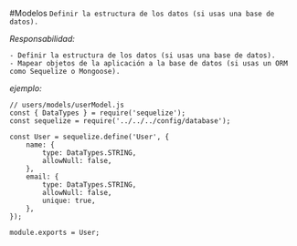 #Modelos
```Definir la estructura de los datos (si usas una base de datos).```

_Responsabilidad:_

    - Definir la estructura de los datos (si usas una base de datos).
    - Mapear objetos de la aplicación a la base de datos (si usas un ORM como Sequelize o Mongoose).

_ejemplo:_

```
// users/models/userModel.js
const { DataTypes } = require('sequelize');
const sequelize = require('../../../config/database');

const User = sequelize.define('User', {
    name: {
        type: DataTypes.STRING,
        allowNull: false,
    },
    email: {
        type: DataTypes.STRING,
        allowNull: false,
        unique: true,
    },
});

module.exports = User;
```